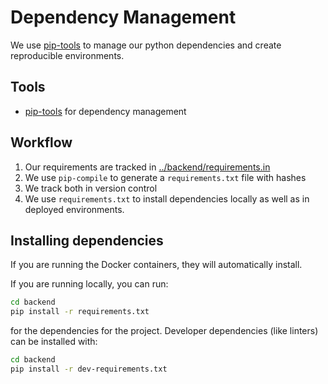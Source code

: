 # Dependency Management

We use [pip-tools](https://github.com/jazzband/pip-tools) to manage our python dependencies and create reproducible environments.

## Tools

* [pip-tools](https://github.com/jazzband/pip-tools) for dependency management

## Workflow

1. Our requirements are tracked in [../backend/requirements.in](../backend/requirements.in)
2. We use `pip-compile` to generate a `requirements.txt` file with hashes
3. We track both in version control
4. We use `requirements.txt` to install dependencies locally as well as in deployed environments.

## Installing dependencies

If you are running the Docker containers, they will automatically install.

If you are running locally, you can run:

```bash
cd backend
pip install -r requirements.txt
```

for the dependencies for the project. Developer dependencies (like linters) can be installed with:

```bash
cd backend
pip install -r dev-requirements.txt
```
